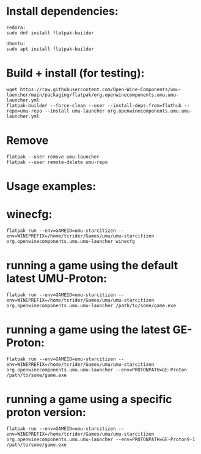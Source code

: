 # Install dependencies:
```
Fedora:
sudo dnf install flatpak-builder

Ubuntu:
sudo apt install flatpak-builder
```

# Build + install (for testing):
```
wget https://raw.githubusercontent.com/Open-Wine-Components/umu-launcher/main/packaging/flatpak/org.openwinecomponents.umu.umu-launcher.yml
flatpak-builder --force-clean --user --install-deps-from=flathub --repo=umu-repo --install umu-launcher org.openwinecomponents.umu.umu-launcher.yml
```

# Remove
```
flatpak --user remove umu-launcher
flatpak --user remote-delete umu-repo
```

# Usage examples:

# winecfg:
```
flatpak run --env=GAMEID=umu-starcitizen --env=WINEPREFIX=/home/tcrider/Games/umu/umu-starcitizen org.openwinecomponents.umu.umu-launcher winecfg
```

# running a game using the default latest UMU-Proton:
```
flatpak run --env=GAMEID=umu-starcitizen --env=WINEPREFIX=/home/tcrider/Games/umu/umu-starcitizen org.openwinecomponents.umu.umu-launcher /path/to/some/game.exe
```

# running a game using the latest GE-Proton:
```
flatpak run --env=GAMEID=umu-starcitizen --env=WINEPREFIX=/home/tcrider/Games/umu/umu-starcitizen org.openwinecomponents.umu.umu-launcher --env=PROTONPATH=GE-Proton /path/to/some/game.exe
```

# running a game using a specific proton version:
```
flatpak run --env=GAMEID=umu-starcitizen --env=WINEPREFIX=/home/tcrider/Games/umu/umu-starcitizen org.openwinecomponents.umu.umu-launcher --env=PROTONPATH=GE-Proton9-1 /path/to/some/game.exe
```
